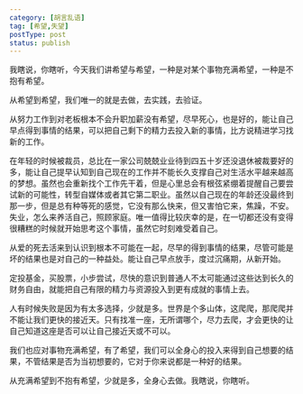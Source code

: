 ```yaml
---
category: [胡言乱语]
tag: [希望,失望]
postType: post
status: publish
---
```


我瞎说，你瞎听，今天我们讲希望与希望，一种是对某个事物充满希望，一种是不抱有希望。

从希望到希望，我们唯一的就是去做，去实践，去验证。

从努力工作到对老板根本不会升职加薪没有希望，尽早死心，也是好的，能让自己早点得到事情的结果，可以把自己剩下的精力去投入新的事情，比方说精进学习找新的工作。

在年轻的时候被裁员，总比在一家公司兢兢业业待到四五十岁还没退休被裁要好的多，能让自己提早认知到自己现在的工作并不能长久支撑自己对生活水平越来越高的梦想。虽然也会重新找个工作先干着，但是心里总会有根弦紧绷着提醒自己要尝试新的可能性，转型自媒体或者其它第二职业。虽然以自己现在的年龄还没最终到那一步，但是总有种等死的感觉，它没有那么快来，但又害怕它来，焦躁，不安。失业，怎么来养活自己，照顾家庭。唯一值得比较庆幸的是，在一切都还没有变得很糟糕的时候就开始思考这个事情，虽然它时刻难受着自己。

从爱的死去活来到认识到根本不可能在一起，尽早的得到事情的结果，尽管可能是坏的结果也是对自己的一种益处。能让自己早点放手，度过沉痛期，从新开始。

定投基金，买股票，小步尝试，尽快的意识到普通人不太可能通过这些达到长久的财务自由，就能把自己有限的精力与资源投入到更有成就的事情上去。

人有时候失败是因为有太多选择，少就是多。世界是个多山体，这爬爬，那爬爬并不能让我们更快的接近天。只有找准一座，无所谓哪个，尽力去爬，才会更快的让自己知道这座是否可以让自己接近天或不可以。

我们也应对事物充满希望，有了希望，我们可以全身心的投入来得到自己想要的结果，不管结果是否为当初想要的，它对于你来说都是一种好的结果。

从充满希望到不抱有希望，少就是多，全身心去做。我瞎说，你瞎听。